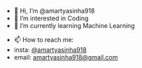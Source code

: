 - 👋 Hi, I’m @amartyasinha918
- 👀 I’m interested in Coding
- 🌱 I’m currently learning Machine Learning
<!-- - 💞️ I’m looking to collaborate on ... -->
- 📫 How to reach me:
- insta: [@amartyasinha918](https://www.instagram.com/amartyasinha918)
- email: amartyasinha918@gmail.com

<!---
amartyasinha918/amartyasinha918 is a ✨ special ✨ repository because its `README.md` (this file) appears on your GitHub profile.
You can click the Preview link to take a look at your changes.
--->
